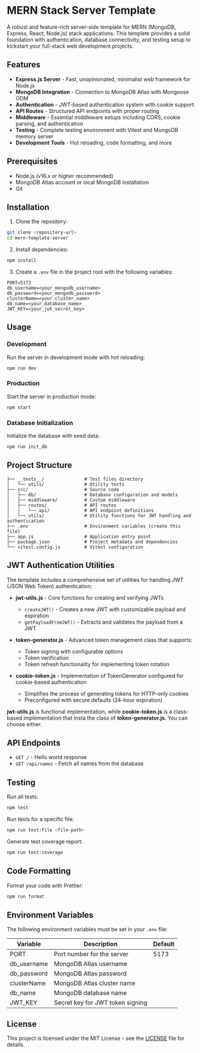 # MERN Stack Server Template

A robust and feature-rich server-side template for MERN (MongoDB, Express, React, Node.js) stack applications. This template provides a solid foundation with authentication, database connectivity, and testing setup to kickstart your full-stack web development projects.

## Features

- **Express.js Server** - Fast, unopinionated, minimalist web framework for Node.js
- **MongoDB Integration** - Connection to MongoDB Atlas with Mongoose ODM
- **Authentication** - JWT-based authentication system with cookie support
- **API Routes** - Structured API endpoints with proper routing
- **Middleware** - Essential middleware setups including CORS, cookie parsing, and authentication
- **Testing** - Complete testing environment with Vitest and MongoDB memory server
- **Development Tools** - Hot reloading, code formatting, and more

## Prerequisites

- Node.js (v16.x or higher recommended)
- MongoDB Atlas account or local MongoDB installation
- Git

## Installation

1. Clone the repository:
```bash
git clone <repository-url>
cd mern-template-server
```

2. Install dependencies:
```bash
npm install
```

3. Create a `.env` file in the project root with the following variables:
```
PORT=5173
db_username=<your_mongodb_username>
db_password=<your_mongodb_password>
clusterName=<your_cluster_name>
db_name=<your_database_name>
JWT_KEY=<your_jwt_secret_key>
```

## Usage

### Development

Run the server in development mode with hot reloading:

```bash
npm run dev
```

### Production

Start the server in production mode:

```bash
npm start
```

### Database Initialization

Initialize the database with seed data:

```bash
npm run init_db
```

## Project Structure

```
├── __tests__/               # Test files directory
│   └── utils/               # Utility tests
├── src/                     # Source code
│   ├── db/                  # Database configuration and models
│   ├── middleware/          # Custom middleware
│   ├── routes/              # API routes
│   │   └── api/             # API endpoint definitions
│   └── utils/               # Utility functions for JWT handling and authentication
├── .env                     # Environment variables (create this file)
├── app.js                   # Application entry point
├── package.json             # Project metadata and dependencies
└── vitest.config.js         # Vitest configuration
```

## JWT Authentication Utilities

The template includes a comprehensive set of utilities for handling JWT (JSON Web Token) authentication:

- **jwt-utils.js** - Core functions for creating and verifying JWTs
  - `createJWT()` - Creates a new JWT with customizable payload and expiration
  - `getPayloadFromJWT()` - Extracts and validates the payload from a JWT

- **token-generator.js** - Advanced token management class that supports:
  - Token signing with configurable options
  - Token verification
  - Token refresh functionality for implementing token rotation

- **cookie-token.js** - Implementation of TokenGenerator configured for cookie-based authentication
  - Simplifies the process of generating tokens for HTTP-only cookies
  - Preconfigured with secure defaults (24-hour expiration)

**jwt-utils.js** is functional implementation, while **cookie-token.js** is a class-based implementation that insta the class of **token-generator.js**. You can choose either.

## API Endpoints

- `GET /` - Hello world response
- `GET /api/names` - Fetch all names from the database

## Testing

Run all tests:

```bash
npm test
```

Run tests for a specific file:

```bash
npm run test:file <file-path>
```

Generate test coverage report:

```bash
npm run test:coverage
```

## Code Formatting

Format your code with Prettier:

```bash
npm run format
```

## Environment Variables

The following environment variables must be set in your `.env` file:

| Variable      | Description                        | Default |
|---------------|------------------------------------|---------|
| PORT          | Port number for the server         | 5173    |
| db_username   | MongoDB Atlas username             |         |
| db_password   | MongoDB Atlas password             |         |
| clusterName   | MongoDB Atlas cluster name         |         |
| db_name       | MongoDB database name              |         |
| JWT_KEY       | Secret key for JWT token signing   |         |

## License

This project is licensed under the MIT License - see the [LICENSE](LICENSE) file for details.

